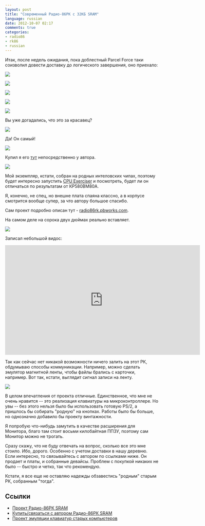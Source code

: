 ```yaml
---
layout: post
title: "Современный Радио-86РК c 32КБ SRAM"
language: russian
date: 2012-10-07 02:17
comments: true
categories: 
- radio86
- rk86
- russian
---
```

Итак, после недель ожидания, пока доблестный Parcel Force таки соизволил
довести доставку до логического завершения, оно приехало:

![](/images/blog/rk86/sram/IMG_1040.JPG)

![](/images/blog/rk86/sram/IMG_1042.JPG)

![](/images/blog/rk86/sram/IMG_1043.JPG)

![](/images/blog/rk86/sram/IMG_1044.JPG)

![](/images/blog/rk86/sram/IMG_1045.JPG)

Вы уже догадались, что это за красавец?

![](/images/blog/rk86/sram/IMG_1046.JPG)

Да! Он самый!

![](/images/blog/rk86/sram/IMG_1047.JPG)

Купил я его [тут][Купить РК SRAM] непосредственно у автора.

![](/images/blog/rk86/sram/radio-86rk-sram-complete.jpg)

Мой экземпляр, кстати, собран на родных интеловских чипах, поэтому будет
интересно запустить [CPU Exerciser][] и посмотреть, будет ли он отличаться по
результатам от КР580ВМ80A. 

Я, конечно, не спец, но внешне плата спаяна классно, а в корпусе смотрится
вообще супер, за что автору большое спасибо.

[CPU Exerciser]: http://www.idb.me.uk/sunhillow/8080.html

Сам проект подробно описан тут - [radio86rk.pbworks.com][Проект РК SRAM].

[Проект РК SRAM]: http://radio86rk.pbworks.com/
[Купить РК SRAM]: http://zx-pk.ru/market/viewtopic.php?t=224

На самом деле на сорока двух дюймах реально вставляет.

![](/images/blog/rk86/sram/IMG_1048.JPG)

Записал небольшой видос:

<iframe width="640" height="360" src="https://www.youtube.com/embed/IP6sA-dAnmU" frameborder="0" allowfullscreen></iframe>

Так как сейчас нет никакой возможности ничего залить на этот РК, обдумываю
способы коммуникации. Например, можно сделать эмулятор магнитной ленты, чтобы
файлы брались с карточки, например. Вот так, кстати, выглядит сигнал записи
на ленту.

![](/images/blog/rk86/sram/radio-86rk-tapeout.png)

В целом впечатления от проекта отличные. Единственное, что мне не очень
нравится -- это реализация клавиатуры на микроконтроллере. Но увы -- без
этого нельзя было бы использовать готовую PS/2, а пришлось бы собирать
"родную" на кнопках. Работы было бы больше, но однозначно добавило бы
проекту винтажности.

Я попробую что-нибудь замутить в качестве расширения для Монитора, благо
там стоит восьми килобайтная ППЗУ, поэтому сам Монитор можно не трогать.

Сразу скажу, что не буду отвечать на вопрос, сколько все это мне стоило. Ибо,
дорого. Особенно с учетом доставки в нашу деревню. Если интересно, то
связывайтесь с автором по ссылками ниже. Он продает и платы, и собранные
девайсы. Проблем с покупкой никаких не было -- быстро и четко, так что 
рекомендую.

Кстати, я все еще не оставляю надежды обзавестись "родным" старым РК, 
собранным "тогда".

Ссылки
------

* [Проект Радио-86РК SRAM][Проект РК SRAM]
* [Купить/связаться с автором Радио-86РК SRAM][Купить РК SRAM]
* [Проект эмуляции клавиатур старых компьютеров][Клавиатура caro]

[Клавиатура caro]: http://zx.pk.ru/showthread.php?t=9294
